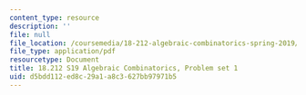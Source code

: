 ```yaml
---
content_type: resource
description: ''
file: null
file_location: /coursemedia/18-212-algebraic-combinatorics-spring-2019/d5bdd112ed8c29a1a8c3627bb97971b5_MIT18_212S19_pset1.pdf
file_type: application/pdf
resourcetype: Document
title: 18.212 S19 Algebraic Combinatorics, Problem set 1
uid: d5bdd112-ed8c-29a1-a8c3-627bb97971b5
---
```


